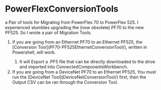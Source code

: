 # PowerFlexConversionTools
a Pair of tools for Migrating from PowerFlex 70 to PowerFlex 525.
I experienced stumbles upgrading the (now obsolete) PF70 to the new PF525. So I wrote a pair of Migration Tools.

<ol>
    <li>If you are going from an Ethernet PF70 to an Ethernet PF525, the [Conversion Tool](PF70-PF525EthernetConversionTool/), written in Powershell, will work.</li>
    <ol><li>It will Export a .PF5 file that can be directly downloaded to the drive and imported into ConnectedComponentsWorkbench.</li></ol>
    <li>If you are going from a DeviceNet PF70 to an Ethernet PF525, You must run the [DeviceNet Tool](DeviceNetConversionTool/) first, then the Output CSV can be ran through the Conversion Tool.</li>
</ol>

